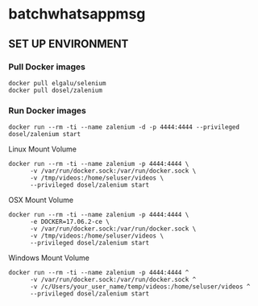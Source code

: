# batchwhatsappmsg
## SET UP ENVIRONMENT
### Pull Docker images
```
docker pull elgalu/selenium
docker pull dosel/zalenium

```
### Run Docker images
```
docker run --rm -ti --name zalenium -d -p 4444:4444 --privileged dosel/zalenium start 
```
Linux Mount Volume
```
docker run --rm -ti --name zalenium -p 4444:4444 \
      -v /var/run/docker.sock:/var/run/docker.sock \
      -v /tmp/videos:/home/seluser/videos \
      --privileged dosel/zalenium start 
```
OSX Mount Volume
```
docker run --rm -ti --name zalenium -p 4444:4444 \
      -e DOCKER=17.06.2-ce \
      -v /var/run/docker.sock:/var/run/docker.sock \
      -v /tmp/videos:/home/seluser/videos \
      --privileged dosel/zalenium start
```
Windows Mount Volume
```
docker run --rm -ti --name zalenium -p 4444:4444 ^
      -v /var/run/docker.sock:/var/run/docker.sock ^
      -v /c/Users/your_user_name/temp/videos:/home/seluser/videos ^
      --privileged dosel/zalenium start
```
